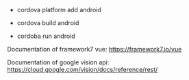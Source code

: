 - cordova platform add android

- cordova build android

- cordoba run android

Documentation of framework7 vue: https://framework7.io/vue

Documentation of google vision api: https://cloud.google.com/vision/docs/reference/rest/
